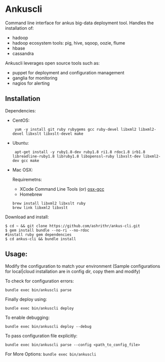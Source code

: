 # Ankuscli

Command line interface for ankus big-data deployment tool. Handles the installation of:

 - hadoop
 - hadoop ecosystem tools: pig, hive, sqoop, oozie, flume
 - hbase
 - cassandra

Ankuscli leverages open source tools such as:

 - puppet for deployment and configuration management
 - ganglia for monitoring
 - nagios for alerting

## Installation

Dependencies:
 
 - CentOS:

   ```
    yum -y install git ruby rubygems gcc ruby-devel libxml2 libxml2-devel libxslt libxslt-devel make
   ```
 - Ubuntu:

   ```
    apt-get install -y ruby1.8-dev ruby1.8 ri1.8 rdoc1.8 irb1.8 libreadline-ruby1.8 libruby1.8 libopenssl-ruby libxslt-dev libxml2-dev gcc make
   ```
 
 - Mac OSX:
 
 	Requiremetns:
	- XCode Command Line Tools (or) [osx-gcc](https://github.com/kennethreitz/osx-gcc-installer/) 
	- Homebrew
	
	```
	brew install libxml2 libxslt ruby
	brew link libxml2 libxslt
	```

Download and install:

```
$ cd ~ && git clone https://github.com/ashrithr/ankus-cli.git
$ gem install bundle --no-ri --no-rdoc
#install ruby gem dependencies
$ cd ankus-cli && bundle install
```

## Usage:

Modify the configuration to match your environment (Sample configurations for local|cloud installation are in config dir, copy them and modify)

To check for configuration errors:

```
bundle exec bin/ankuscli parse
```
Finally deploy using:

```
bundle exec bin/ankuscli deploy
```
To enable debugging:

```
bundle exec bin/ankuscli deploy --debug
```

To pass configuration file explicitly:

```
bundle exec bin/ankuscli parse --config <path_to_config_file>
```

For More Options: `bundle exec bin/ankuscli`

